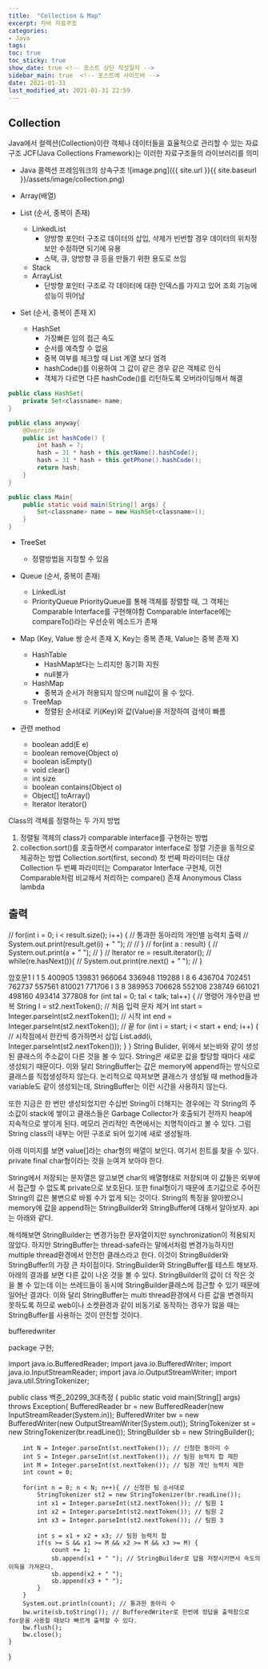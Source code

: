 ```yaml
---
title:  "Collection & Map"
excerpt: 자바 자료구조
categories: 
- Java
tags:
toc: true
toc_sticky: true
show_date: true <!-- 포스트 상단 작성일자 -->
sidebar_main: true  <!-- 포스트에 사이드바 -->
date: 2021-01-31
last_modified_at: 2021-01-31 22:59
---
```

## Collection
Java에서 컬렉션(Collection)이란 객체나 데이터들을 효율적으로 관리할 수 있는 자료구조
JCF(Java Collections Framework)는 이러한 자료구조들의 라이브러리를 의미

- Java 콜렉션 프레임워크의 상속구조
![image.png]({{ site.url }}{{ site.baseurl }}/assets/image/collection.png)

- Array(배열)

- List (순서, 중복이 존재)
  - LinkedList
    - 양방향 포인터 구조로 데이터의 삽입, 삭제가 빈번할 경우 데이터의 위치정보만 수정하면 되기에 유용
    - 스택, 큐, 양방향 큐 등을 만들기 위한 용도로 쓰임
  - Stack
  - ArrayList
    - 단방향 포인터 구조로 각 데이터에 대한 인덱스를 가지고 있어 조회 기능에 성능이 뛰어남
  
- Set (순서, 중복이 존재 X)
  - HashSet
    - 가장빠른 임의 접근 속도
    - 순서를 예측할 수 없음 
    - 중복 여부를 체크할 때 List 계열 보다 엄격
    - hashCode()를 이용하여 그 값이 같은 경우 같은 객체로 인식
    - 객체가 다르면 다른 hashCode()를 리턴하도록 오버라이딩해서 해결
  
```java
public class HashSet{
    private Set<classname> name;
}

public class anyway{
    @Override
    public int hashCode() {
        int hash = 7;
        hash = 31 * hash + this.getName().hashCode();
        hash = 31 * hash + this.getPhone().hashCode();
        return hash;
    }
}

public class Main{
    public static void main(String[] args) {
        Set<classname> name = new HashSet<classname>();
    }
}
```

  - TreeSet
    - 정렬방법을 지정할 수 있음
    
- Queue (순서, 중복이 존재)
  - LinkedList
  - PriorityQueue
    PriorityQueue를 통해 객체를 정렬할 때, 그 객체는 Comparable Interface를 구현해야함
    Comparable Interface에는 compareTo()라는 우선순위 메소드가 존재
    
- Map (Key, Value 쌍 순서 존재 X, Key는 중복 존재, Value는 중복 존재 X)
  - HashTable
    - HashMap보다는 느리지만 동기화 지원
    - null불가
  - HashMap
    - 중복과 순서가 허용되지 않으며 null값이 올 수 있다.
  - TreeMap
    - 정렬된 순서대로 키(Key)와 값(Value)을 저장하여 검색이 빠름

- 관련 method
  - boolean add(E e)
  - boolean remove(Object o)
  - boolean isEmpty()
  - void clear()
  - int size
  - boolean contains(Object o)
  - Object[] toArray()
  - Iterator<E> iterator()
 
Class의 객체를 정렬하는 두 가지 방법
1. 정렬될 객체의 class가 comparable interface를 구현하는 방법
2. collection.sort()를 호출하면서 comparator interface로 정렬 기준을 동적으로 제공하는 방법
Collection.sort(first, second)
첫 번째 파라미터는 대상 Collection
두 번째 파라미터는 Comparator Interface 구현체, 이전 Comparable처럼 비교해서 처리하는 compare() 존재
Anonymous Class
lambda
   
## 출력

//        for(int i = 0; i < result.size(); i++) { // 통과한 동아리의 개인별 능력치 출력
//            System.out.print(result.get(i) + " ");
//
//        }
//        for(int a : result) {
//            System.out.print(a + " ");
//        }
//        Iterator<Integer> re = result.iterator();
//        while(re.hasNext()){
//            System.out.print(re.next() + " ");
//        }

암호문1
I 1 5 400905 139831 966064 336948 119288
I 8 6 436704 702451 762737 557561 810021 771706
I 3 8 389953 706628 552108 238749 661021 498160 493414 377808
for (int tal = 0; tal < talk; tal++) { // 명령어 개수만큼 반복
String I = st2.nextToken(); // 처음 입력 문자 제거
int start = Integer.parseInt(st2.nextToken()); // 시작
int end = Integer.parseInt(st2.nextToken()); // 끝
for (int i = start; i < start + end; i++) { // 시작점에서 한칸씩 증가하면서 삽입
List.add(i, Integer.parseInt(st2.nextToken()));
}
}
String Bulider,
위에서 보는바와 같이 생성된 클래스의 주소값이 다른 것을 볼 수 있다. String은 새로운 값을 할당할 때마다 새로 생성되기 때문이다. 이와 달리 StringBuffer는 값은 memory에 append하는 방식으로 클래스를 직접생성하지 않는다. 논리적으로 따져보면 클래스가 생성될 때 method들과 variable도 같이 생성되는데, StringBuffer는 이런 시간을 사용하지 않는다.

또한 지금은 한 번만 생성되었지만 수십번 String이 더해지는 경우에는 각 String의 주소값이 stack에 쌓이고 클래스들은 Garbage Collector가 호출되기 전까지 heap에 지속적으로 쌓이게 된다. 메모리 관리적인 측면에서는 치명적이라고 볼 수 있다.
그럼 String class의 내부는 어떤 구조로 되어 있기에 새로 생성될까.

아래 이미지를 보면 value[]라는 char형의 배열이 보인다. 여기서 힌트를 찾을 수 있다. private final char형이라는 것을 눈여겨 보아야 한다.

String에서 저장되는 문자열은 알고보면 char의 배열형태로 저장되며 이 값들은 외부에서 접근할 수 없도록 private으로 보호된다. 또한 final형이기 때문에 초기값으로 주어진 String의 값은 불변으로 바뀔 수가 없게 되는 것이다.
String의 특징을 알아봤으니 memory에 값을 append하는 StringBuilder와 StringBuffer에 대해서 알아보자. api는 아래와 같다.

해석해보면 StringBuilder는 변경가능한 문자열이지만 synchronization이 적용되지 않았다. 하지만 StringBuffer는 thread-safe라는 말에서처럼 변경가능하지만 multiple thread환경에서 안전한 클래스라고 한다. 이것이 StringBuilder와 StringBuffer의 가장 큰 차이점이다.
StringBuilder와 StringBuffer를 테스트 해보자. 아래의 결과를 보면 다른 값이 나온 것을 볼 수 있다. StringBuilder의 값이 더 작은 것을 볼 수 있는데 이는 쓰레드들이 동시에 StringBuilder클래스에 접근할 수 있기 때문에 일어난 결과다. 이와 달리 StringBuffer는 multi thread환경에서 다른 값을 변경하지 못하도록 하므로 web이나 소켓환경과 같이 비동기로 동작하는 경우가 많을 때는 StringBuffer를 사용하는 것이 안전할 것이다.

bufferedwriter

package 구현;

import java.io.BufferedReader;
import java.io.BufferedWriter;
import java.io.InputStreamReader;
import java.io.OutputStreamWriter;
import java.util.StringTokenizer;

public class 백준_20299_3대측정 {
public static void main(String[] args) throws Exception{
BufferedReader br = new BufferedReader(new InputStreamReader(System.in));
BufferedWriter bw = new BufferedWriter(new OutputStreamWriter(System.out));
StringTokenizer st = new StringTokenizer(br.readLine());
StringBuilder sb = new StringBuilder();

        int N = Integer.parseInt(st.nextToken()); // 신청한 동아리 수
        int S = Integer.parseInt(st.nextToken()); // 팀원 능력치 합 제한
        int M = Integer.parseInt(st.nextToken()); // 팀원 개인 능력치 제한
        int count = 0;

        for(int n = 0; n < N; n++){ // 신청한 팀 순서대로
            StringTokenizer st2 = new StringTokenizer(br.readLine());
            int x1 = Integer.parseInt(st2.nextToken()); // 팀원 1
            int x2 = Integer.parseInt(st2.nextToken()); // 팀원 2
            int x3 = Integer.parseInt(st2.nextToken()); // 팀원 3

            int s = x1 + x2 + x3; // 팀원 능력치 합
            if(s >= S && x1 >= M && x2 >= M && x3 >= M) {
                count += 1;
                sb.append(x1 + " "); // StringBuilder로 답을 저장시키면서 속도의 이득을 가져온다.
                sb.append(x2 + " ");
                sb.append(x3 + " ");
            }
        }
        System.out.println(count); // 통과한 동아리 수
        bw.write(sb.toString()); // BufferedWriter로 한번에 정답을 출력함으로 for문을 사용할 때보다 빠르게 출력할 수 있다.
        bw.flush();
        bw.close();
    }
}

